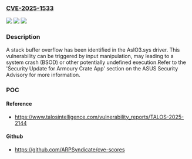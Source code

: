 ### [CVE-2025-1533](https://cve.mitre.org/cgi-bin/cvename.cgi?name=CVE-2025-1533)
![](https://img.shields.io/static/v1?label=Product&message=Armoury%20Crate&color=blue)
![](https://img.shields.io/static/v1?label=Version&message=V6.1.13%20and%20earlier%20&color=brightgreen)
![](https://img.shields.io/static/v1?label=Vulnerability&message=CWE-121%20-%20Stack-based%20Buffer%20Overflow&color=brightgreen)

### Description

A stack buffer overflow has been identified in the AsIO3.sys driver. This vulnerability can be triggered by input manipulation, may leading to a system crash (BSOD) or other potentially undefined execution.Refer to the 'Security Update for Armoury Crate App' section on the ASUS Security Advisory for more information.

### POC

#### Reference
- https://www.talosintelligence.com/vulnerability_reports/TALOS-2025-2144

#### Github
- https://github.com/ARPSyndicate/cve-scores

